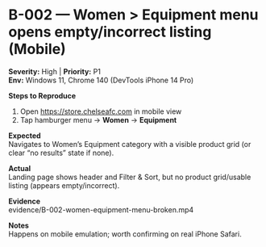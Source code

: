 # B-002 — Women > Equipment menu opens empty/incorrect listing (Mobile)

**Severity:** High | **Priority:** P1  
**Env:** Windows 11, Chrome 140 (DevTools iPhone 14 Pro)

**Steps to Reproduce**
1) Open https://store.chelseafc.com in mobile view  
2) Tap hamburger menu → **Women** → **Equipment**  

**Expected**  
Navigates to Women’s Equipment category with a visible product grid (or clear “no results” state if none).

**Actual**  
Landing page shows header and Filter & Sort, but no product grid/usable listing (appears empty/incorrect).  

**Evidence**  
evidence/B-002-women-equipment-menu-broken.mp4

**Notes**  
Happens on mobile emulation; worth confirming on real iPhone Safari.

